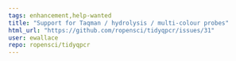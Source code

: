 ```yaml
---
tags: enhancement,help-wanted
title: "Support for Taqman / hydrolysis / multi-colour probes"
html_url: "https://github.com/ropensci/tidyqpcr/issues/31"
user: ewallace
repo: ropensci/tidyqpcr
---
```


